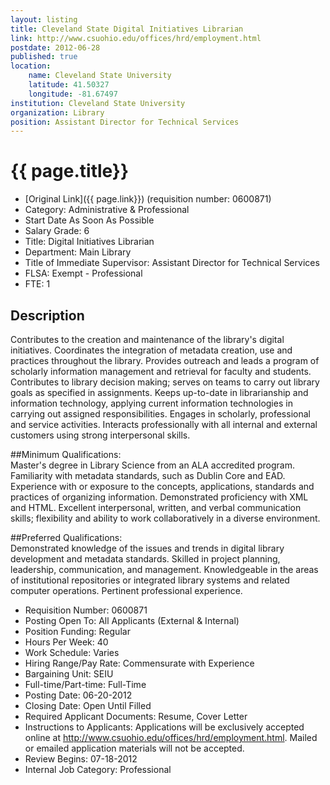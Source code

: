 ```yaml
---
layout: listing
title: Cleveland State Digital Initiatives Librarian 
link: http://www.csuohio.edu/offices/hrd/employment.html
postdate: 2012-06-28
published: true
location:
    name: Cleveland State University
    latitude: 41.50327
    longitude: -81.67497
institution: Cleveland State University
organization: Library
position: Assistant Director for Technical Services
---
```



# {{ page.title}}

* [Original Link]({{ page.link}}) (requisition number: 0600871)
* Category:	 Administrative & Professional  
* Start Date	 As Soon As Possible  
* Salary Grade:	 6  
* Title:	 Digital Initiatives Librarian  
* Department:	 Main Library  
* Title of Immediate Supervisor:	 Assistant Director for Technical Services  
* FLSA:	 Exempt - Professional  
* FTE:	 1  

## Description
Contributes to the creation and maintenance of the library's digital initiatives. Coordinates the integration of metadata creation, use and practices throughout the library. Provides outreach and leads a program of scholarly information management and retrieval for faculty and students. Contributes to library decision making; serves on teams to carry out library goals as specified in assignments. Keeps up-to-date in librarianship and information technology, applying current information technologies in carrying out assigned responsibilities. Engages in scholarly, professional and service activities. Interacts professionally with all internal and external customers using strong interpersonal skills.  

##Minimum Qualifications:	 
Master's degree in Library Science from an ALA accredited program. Familiarity with metadata standards, such as Dublin Core and EAD. Experience with or exposure to the concepts, applications, standards and practices of organizing information. Demonstrated proficiency with XML and HTML. Excellent interpersonal, written, and verbal communication skills; flexibility and ability to work collaboratively in a diverse environment.  

##Preferred Qualifications:	 
Demonstrated knowledge of the issues and trends in digital library development and metadata standards. Skilled in project planning, leadership, communication, and management. Knowledgeable in the areas of institutional repositories or integrated library systems and related computer operations. Pertinent professional experience.  

* Requisition Number:	 0600871  
* Posting Open To:	 All Applicants (External & Internal)  
* Position Funding:	 Regular  
* Hours Per Week:	 40  
* Work Schedule:	 Varies  
* Hiring Range/Pay Rate:	 Commensurate with Experience  
* Bargaining Unit:	 SEIU  
* Full-time/Part-time:	 Full-Time  
* Posting Date:	 06-20-2012  
* Closing Date:	 Open Until Filled
* Required Applicant Documents:	 Resume, Cover Letter  
* Instructions to Applicants:	 Applications will be exclusively accepted online at http://www.csuohio.edu/offices/hrd/employment.html. Mailed or emailed application materials will not be accepted.  
* Review Begins:	 07-18-2012  
* Internal Job Category:	 Professional
